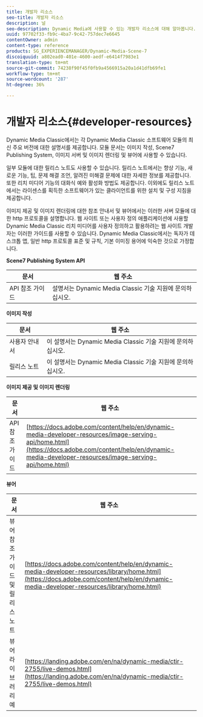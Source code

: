 ```yaml
---
title: 개발자 리소스
seo-title: 개발자 리소스
description: 널
seo-description: Dynamic Media에 사용할 수 있는 개발자 리소스에 대해 알아봅니다.
uuid: 97702f33-fb9c-4ba7-9c42-757dec7e6645
contentOwner: admin
content-type: reference
products: SG_EXPERIENCEMANAGER/Dynamic-Media-Scene-7
discoiquuid: a802ead0-401e-4600-aedf-e6414f7983e1
translation-type: tm+mt
source-git-commit: 74238f90f45f0fb9a4566915a20a1d41dfb69fe1
workflow-type: tm+mt
source-wordcount: '287'
ht-degree: 36%

---
```



# 개발자 리소스{#developer-resources}

Dynamic Media Classic에서는 각 Dynamic Media Classic 소프트웨어 모듈의 최신 주요 버전에 대한 설명서를 제공합니다. 모듈 문서는 이미지 작성, Scene7 Publishing System, 이미지 서버 및 이미지 렌더링 및 뷰어에 사용할 수 있습니다.

일부 모듈에 대한 릴리스 노트도 사용할 수 있습니다. 릴리스 노트에서는 향상 기능, 새로운 기능, 팁, 문제 해결 조언, 알려진 미해결 문제에 대한 자세한 정보를 제공합니다. 또한 리치 미디어 기능의 대화식 예와 활성화 방법도 제공합니다. 이외에도 릴리스 노트에서는 라이센스를 획득한 소프트웨어가 있는 클라이언트를 위한 설치 및 구성 지침을 제공합니다.

이미지 제공 및 이미지 렌더링에 대한 참조 안내서 및 뷰어에서는 이러한 서버 모듈에 대한 http 프로토콜을 설명합니다. 웹 사이트 또는 사용자 정의 애플리케이션에 사용할 Dynamic Media Classic 리치 미디어를 사용자 정의하고 활용하려는 웹 사이트 개발자는 이러한 가이드를 사용할 수 있습니다. Dynamic Media Classic에서는 독자가 데스크톱 앱, 일반 http 프로토콜 표준 및 규칙, 기본 이미징 용어에 익숙한 것으로 가정합니다.


**Scene7 Publishing System API**

| 문서 | 웹 주소 |
|--- |--- |
| API 참조 가이드 | 설명서는 Dynamic Media Classic 기술 지원에 문의하십시오. |

**이미지 작성**

| 문서 | 웹 주소 |
|--- |--- |
| 사용자 안내서 | 이 설명서는 Dynamic Media Classic 기술 지원에 문의하십시오. |
| 릴리스 노트 | 이 설명서는 Dynamic Media Classic 기술 지원에 문의하십시오. |

**이미지 제공 및 이미지 렌더링**

| 문서 | 웹 주소 |
|--- |--- |
| API 참조 가이드 | [https://docs.adobe.com/content/help/en/dynamic-media-developer-resources/image-serving-api/home.html](https://docs.adobe.com/content/help/en/dynamic-media-developer-resources/image-serving-api/home.html) |

**뷰어**

| 문서 | 웹 주소 |
|--- |--- |
| 뷰어 참조 가이드 및 릴리스 노트 | [https://docs.adobe.com/content/help/en/dynamic-media-developer-resources/library/home.html](https://docs.adobe.com/content/help/en/dynamic-media-developer-resources/library/home.html) |
| 뷰어 라이브러리 예 | [https://landing.adobe.com/en/na/dynamic-media/ctir-2755/live-demos.html](https://landing.adobe.com/en/na/dynamic-media/ctir-2755/live-demos.html) |


<!-- 

**Web-to-Print**

|Document|Web address|
|--- |--- |
|Reference Guide|[https://www.adobe.com/go/learn_s7_webtoprint_en](https://www.adobe.com/go/learn_s7_webtoprint_en)| 

-->
